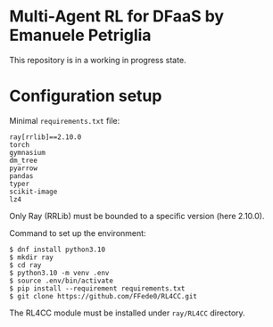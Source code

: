 # Multi-Agent RL for DFaaS by Emanuele Petriglia

This repository is in a working in progress state.

# Configuration setup

Minimal `requirements.txt` file:

```
ray[rrlib]==2.10.0
torch
gymnasium
dm_tree
pyarrow
pandas
typer
scikit-image
lz4
```

Only Ray (RRLib) must be bounded to a specific version (here 2.10.0).

Command to set up the environment:

```
$ dnf install python3.10
$ mkdir ray
$ cd ray
$ python3.10 -m venv .env
$ source .env/bin/activate
$ pip install --requirement requirements.txt
$ git clone https://github.com/FFede0/RL4CC.git
```

The RL4CC module must be installed under `ray/RL4CC` directory.
